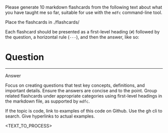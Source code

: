 Please generate 10 markdown flashcards from the following text about what you have taught me so far, suitable for use with the `mdfc` command-line tool.

Place the flashcards in ./flashcards/

Each flashcard should be presented as a first-level heading (`#`) followed by the question, a horizontal rule (`---`), and then the answer, like so:

# Question
---
Answer

Focus on creating questions that test key concepts, definitions, and important details. Ensure the answers are concise and to the point. Group related flashcards under appropriate categories using first-level headings in the markdown file, as supported by `mdfc`.

If the topic is code, link to examples of this code on Github. Use the gh cli to search. Give hyperlinks to actual examples.

<TEXT_TO_PROCESS>

